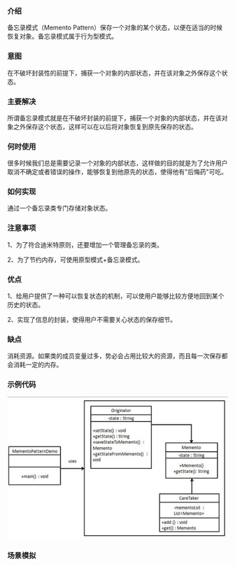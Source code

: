 ### 介绍

备忘录模式（Memento Pattern）保存一个对象的某个状态，以便在适当的时候恢复对象。备忘录模式属于行为型模式。

### 意图

在不破坏封装性的前提下，捕获一个对象的内部状态，并在该对象之外保存这个状态。

### 主要解决

所谓备忘录模式就是在不破坏封装的前提下，捕获一个对象的内部状态，并在该对象之外保存这个状态，这样可以在以后将对象恢复到原先保存的状态。

### 何时使用

很多时候我们总是需要记录一个对象的内部状态，这样做的目的就是为了允许用户取消不确定或者错误的操作，能够恢复到他原先的状态，使得他有"后悔药"可吃。

### 如何实现

通过一个备忘录类专门存储对象状态。

### 注意事项

1、为了符合迪米特原则，还要增加一个管理备忘录的类。

2、为了节约内存，可使用原型模式+备忘录模式。

### 优点

1、给用户提供了一种可以恢复状态的机制，可以使用户能够比较方便地回到某个历史的状态。

2、实现了信息的封装，使得用户不需要关心状态的保存细节。

### 缺点

消耗资源。如果类的成员变量过多，势必会占用比较大的资源，而且每一次保存都会消耗一定的内存。

### 示例代码

![备忘录模式](../../img/行为型模式/备忘录模式.jpg)

### 场景模拟